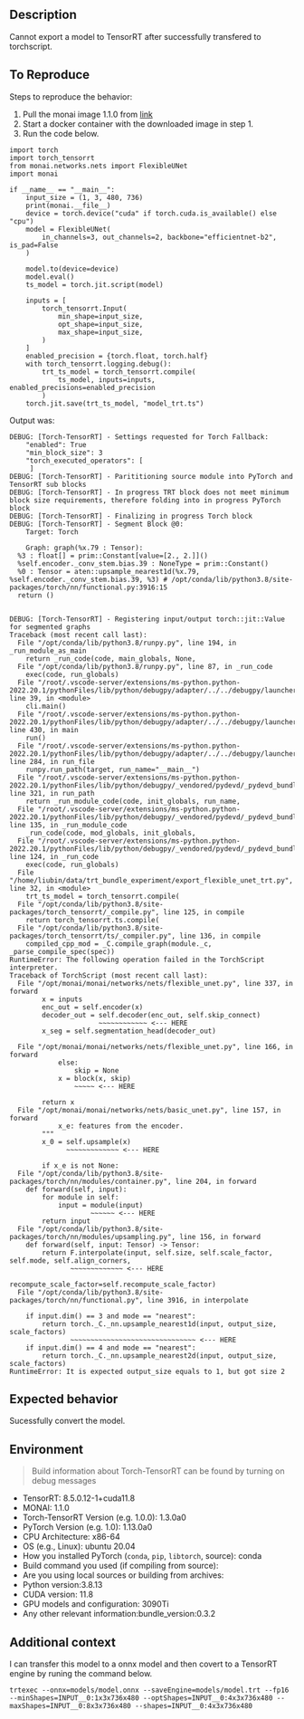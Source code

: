 ##  Description

Cannot export a model to TensorRT after successfully transfered to torchscript.

## To Reproduce

Steps to reproduce the behavior:

1. Pull the monai image 1.1.0 from [link](https://hub.docker.com/r/projectmonai/monai/tags)
1. Start a docker container with the downloaded image in step 1.
1. Run the code below.

```
import torch
import torch_tensorrt
from monai.networks.nets import FlexibleUNet
import monai

if __name__ == "__main__":
    input_size = (1, 3, 480, 736)
    print(monai.__file__)
    device = torch.device("cuda" if torch.cuda.is_available() else "cpu")
    model = FlexibleUNet(
        in_channels=3, out_channels=2, backbone="efficientnet-b2", is_pad=False
    )

    model.to(device=device)
    model.eval()
    ts_model = torch.jit.script(model)

    inputs = [
        torch_tensorrt.Input(
            min_shape=input_size,
            opt_shape=input_size,
            max_shape=input_size,
        )
    ]
    enabled_precision = {torch.float, torch.half}
    with torch_tensorrt.logging.debug():
        trt_ts_model = torch_tensorrt.compile(
            ts_model, inputs=inputs, enabled_precisions=enabled_precision
        )
    torch.jit.save(trt_ts_model, "model_trt.ts")

```

Output was:

```
DEBUG: [Torch-TensorRT] - Settings requested for Torch Fallback:
    "enabled": True
    "min_block_size": 3
    "torch_executed_operators": [
     ]
DEBUG: [Torch-TensorRT] - Parititioning source module into PyTorch and TensorRT sub blocks
DEBUG: [Torch-TensorRT] - In progress TRT block does not meet minimum block size requirements, therefore folding into in progress PyTorch block
DEBUG: [Torch-TensorRT] - Finalizing in progress Torch block
DEBUG: [Torch-TensorRT] - Segment Block @0:
    Target: Torch

    Graph: graph(%x.79 : Tensor):
  %3 : float[] = prim::Constant[value=[2., 2.]]()
  %self.encoder._conv_stem.bias.39 : NoneType = prim::Constant()
  %0 : Tensor = aten::upsample_nearest1d(%x.79, %self.encoder._conv_stem.bias.39, %3) # /opt/conda/lib/python3.8/site-packages/torch/nn/functional.py:3916:15
  return ()


DEBUG: [Torch-TensorRT] - Registering input/output torch::jit::Value for segmented graphs
Traceback (most recent call last):
  File "/opt/conda/lib/python3.8/runpy.py", line 194, in _run_module_as_main
    return _run_code(code, main_globals, None,
  File "/opt/conda/lib/python3.8/runpy.py", line 87, in _run_code
    exec(code, run_globals)
  File "/root/.vscode-server/extensions/ms-python.python-2022.20.1/pythonFiles/lib/python/debugpy/adapter/../../debugpy/launcher/../../debugpy/__main__.py", line 39, in <module>
    cli.main()
  File "/root/.vscode-server/extensions/ms-python.python-2022.20.1/pythonFiles/lib/python/debugpy/adapter/../../debugpy/launcher/../../debugpy/../debugpy/server/cli.py", line 430, in main
    run()
  File "/root/.vscode-server/extensions/ms-python.python-2022.20.1/pythonFiles/lib/python/debugpy/adapter/../../debugpy/launcher/../../debugpy/../debugpy/server/cli.py", line 284, in run_file
    runpy.run_path(target, run_name="__main__")
  File "/root/.vscode-server/extensions/ms-python.python-2022.20.1/pythonFiles/lib/python/debugpy/_vendored/pydevd/_pydevd_bundle/pydevd_runpy.py", line 321, in run_path
    return _run_module_code(code, init_globals, run_name,
  File "/root/.vscode-server/extensions/ms-python.python-2022.20.1/pythonFiles/lib/python/debugpy/_vendored/pydevd/_pydevd_bundle/pydevd_runpy.py", line 135, in _run_module_code
    _run_code(code, mod_globals, init_globals,
  File "/root/.vscode-server/extensions/ms-python.python-2022.20.1/pythonFiles/lib/python/debugpy/_vendored/pydevd/_pydevd_bundle/pydevd_runpy.py", line 124, in _run_code
    exec(code, run_globals)
  File "/home/liubin/data/trt_bundle_experiment/export_flexible_unet_trt.py", line 32, in <module>
    trt_ts_model = torch_tensorrt.compile(
  File "/opt/conda/lib/python3.8/site-packages/torch_tensorrt/_compile.py", line 125, in compile
    return torch_tensorrt.ts.compile(
  File "/opt/conda/lib/python3.8/site-packages/torch_tensorrt/ts/_compiler.py", line 136, in compile
    compiled_cpp_mod = _C.compile_graph(module._c, _parse_compile_spec(spec))
RuntimeError: The following operation failed in the TorchScript interpreter.
Traceback of TorchScript (most recent call last):
  File "/opt/monai/monai/networks/nets/flexible_unet.py", line 337, in forward
        x = inputs
        enc_out = self.encoder(x)
        decoder_out = self.decoder(enc_out, self.skip_connect)
                      ~~~~~~~~~~~~ <--- HERE
        x_seg = self.segmentation_head(decoder_out)
    
  File "/opt/monai/monai/networks/nets/flexible_unet.py", line 166, in forward
            else:
                skip = None
            x = block(x, skip)
                ~~~~~ <--- HERE
    
        return x
  File "/opt/monai/monai/networks/nets/basic_unet.py", line 157, in forward
            x_e: features from the encoder.
        """
        x_0 = self.upsample(x)
              ~~~~~~~~~~~~~ <--- HERE
    
        if x_e is not None:
  File "/opt/conda/lib/python3.8/site-packages/torch/nn/modules/container.py", line 204, in forward
    def forward(self, input):
        for module in self:
            input = module(input)
                    ~~~~~~ <--- HERE
        return input
  File "/opt/conda/lib/python3.8/site-packages/torch/nn/modules/upsampling.py", line 156, in forward
    def forward(self, input: Tensor) -> Tensor:
        return F.interpolate(input, self.size, self.scale_factor, self.mode, self.align_corners,
               ~~~~~~~~~~~~~ <--- HERE
                             recompute_scale_factor=self.recompute_scale_factor)
  File "/opt/conda/lib/python3.8/site-packages/torch/nn/functional.py", line 3916, in interpolate

    if input.dim() == 3 and mode == "nearest":
        return torch._C._nn.upsample_nearest1d(input, output_size, scale_factors)
               ~~~~~~~~~~~~~~~~~~~~~~~~~~~~~~~ <--- HERE
    if input.dim() == 4 and mode == "nearest":
        return torch._C._nn.upsample_nearest2d(input, output_size, scale_factors)
RuntimeError: It is expected output_size equals to 1, but got size 2
```
<!-- If you have a code sample, error messages, stack traces, please provide it here as well -->

## Expected behavior

Sucessfully convert the model.

## Environment

> Build information about Torch-TensorRT can be found by turning on debug messages
 - TensorRT: 8.5.0.12-1+cuda11.8
 - MONAI: 1.1.0
 - Torch-TensorRT Version (e.g. 1.0.0): 1.3.0a0
 - PyTorch Version (e.g. 1.0): 1.13.0a0
 - CPU Architecture: x86-64
 - OS (e.g., Linux): ubuntu 20.04
 - How you installed PyTorch (`conda`, `pip`, `libtorch`, source): conda
 - Build command you used (if compiling from source):
 - Are you using local sources or building from archives:
 - Python version:3.8.13
 - CUDA version: 11.8
 - GPU models and configuration: 3090Ti
 - Any other relevant information:bundle_version:0.3.2

## Additional context

<!-- Add any other context about the problem here. -->
I can transfer this model to a onnx model and then covert to a TensorRT engine by runing the command below.
```
trtexec --onnx=models/model.onnx --saveEngine=models/model.trt --fp16 --minShapes=INPUT__0:1x3x736x480 --optShapes=INPUT__0:4x3x736x480 --maxShapes=INPUT__0:8x3x736x480 --shapes=INPUT__0:4x3x736x480
```